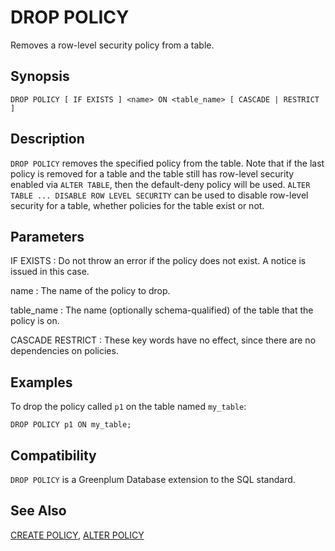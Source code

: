 # DROP POLICY

Removes a row-level security policy from a table.

## Synopsis

``` {#sql_command_synopsis}
DROP POLICY [ IF EXISTS ] <name> ON <table_name> [ CASCADE | RESTRICT ]
```

## Description

`DROP POLICY` removes the specified policy from the table. Note that if the last policy is removed for a table and the table still has row-level security enabled via `ALTER TABLE`, then the default-deny policy will be used. `ALTER TABLE ... DISABLE ROW LEVEL SECURITY` can be used to disable row-level security for a table, whether policies for the table exist or not.

## Parameters

IF EXISTS
:   Do not throw an error if the policy does not exist. A notice is issued in this case.

name
:   The name of the policy to drop.

table_name
:   The name (optionally schema-qualified) of the table that the policy is on.

CASCADE
RESTRICT
:   These key words have no effect, since there are no dependencies on policies.

## Examples

To drop the policy called `p1` on the table named `my_table`:

```
DROP POLICY p1 ON my_table;
```

## Compatibility

`DROP POLICY` is a Greenplum Database extension to the SQL standard.

## See Also

[CREATE POLICY](/docs/sql-statements/sql-statement-create-policy.md), [ALTER POLICY](/docs/sql-statements/sql-statement-alter-policy.md)



